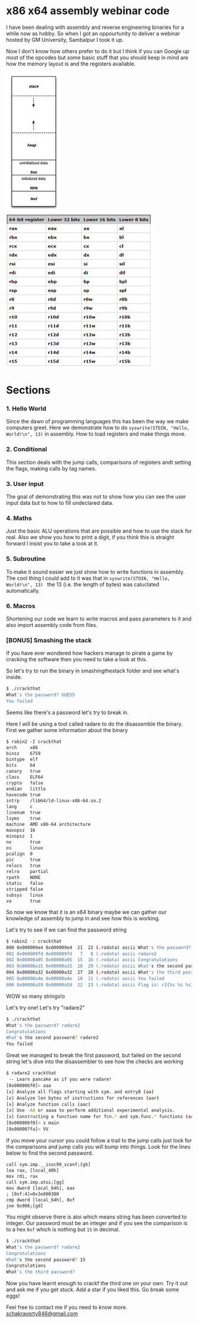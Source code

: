 # x86 x64 assembly webinar code

I have been dealing with assembly and reverse engineering binaries for a while now as hobby.
So when I got an oppourtunity to deliver a webinar hosted by GM University, Sambalpur I took it up.

Now I don't know how others prefer to do it but I think if you can Google up most of the opcodes but some basic stuff that you should keep in mind are how the memory layout is and the registers available.

![](assets/memorylayout.jpg)
![](assets/registerstable.png)

# Sections

### 1. Hello World
Since the dawn of programming languages this has been the way we make computers greet. Here we demonstrate how to do `syswrite(STDIN, "Hello, World!\n", 13)` in assembly. How to load registers and make things move.

### 2. Conditional
This section deals with the jump calls, comparisons of registers andt setting the flags, making calls by tag names.

### 3. User input
The goal of demonstrating this was not to show how you can see the user input data but to how to fill undeclared data.

### 4. Maths
Just the basic ALU operations that are possible and how to use the stack for real. Also we show you how to print a digit, if you think this is straight forward I insist you to take a look at it.

### 5. Subroutine
To make it sound easier we just show how to write functions in assembly. The cool thing I could add to it was that in `syswrite(STDIN, "Hello, World!\n", 13) ` the 13 (i.e. the length of bytes) was caluclated automatically.

### 6. Macros
Shortening our code we learn to write macros and pass parameters to it and also import assembly code from files.

### [BONUS] Smashing the stack
If you have ever wondered how hackers manage to pirate a game by cracking the software then you need to take a look at this.

So let's try to run the binary in smashingthestack folder and see what's inside.
```sh
$ ./crackthat 
What's the password? GUESS   
You failed
```
Seems like there's a password let's try to break in.

Here I will be using a tool called radare to do the disassemble the binary.
First we gather some information about the binary
```
$ rabin2 -I crackthat 
arch     x86
binsz    6759
bintype  elf
bits     64
canary   true
class    ELF64
crypto   false
endian   little
havecode true
intrp    /lib64/ld-linux-x86-64.so.2
lang     c
linenum  true
lsyms    true
machine  AMD x86-64 architecture
maxopsz  16
minopsz  1
nx       true
os       linux
pcalign  0
pic      true
relocs   true
relro    partial
rpath    NONE
static   false
stripped false
subsys   linux
va       true
```
So now we know that it is an x64 binary maybe we can gather our knowledge of assembly to jump in and see how this is working.

Let's try to see if we can find the password string
```sh
$ rabin2 -z crackthat 
000 0x000009e4 0x000009e4  21  22 (.rodata) ascii What's the password? 
001 0x000009fd 0x000009fd   7   8 (.rodata) ascii radare2
002 0x00000a05 0x00000a05  15  16 (.rodata) ascii Congratulations
003 0x00000a15 0x00000a15  28  29 (.rodata) ascii What's the second password? 
004 0x00000a32 0x00000a32  27  28 (.rodata) ascii What's the third password? 
005 0x00000a4e 0x00000a4e  10  11 (.rodata) ascii You failed
006 0x00000a59 0x00000a59  22  23 (.rodata) ascii Flag is: r2{%s %s %s}\n
```
WOW so many strings!o

Let's try one! Let's try "radare2"
```sh
$ ./crackthat 
What's the password? radare2
Congratulations
What's the second password? radare2
You failed
```
Great we managed to break the first password, but failed on the second string  let's dive into the disassembler to see how the checks are working
```sh
$ radare2 crackthat 
 -- Learn pancake as if you were radare!
[0x000006f0]> aaa
[x] Analyze all flags starting with sym. and entry0 (aa)
[x] Analyze len bytes of instructions for references (aar)
[x] Analyze function calls (aac)
[x] Use -AA or aaaa to perform additional experimental analysis.
[x] Constructing a function name for fcn.* and sym.func.* functions (aan)
[0x000006f0]> s main
[0x000007fa]> VV
```
If you move your cursor you could follow a trail to the jump calls just look for the comparisons and jump calls you will bump into things. Look for the lines below to find the second password.
```
call sym.imp.__isoc99_scanf;[gb]                                  
lea rax, [local_40h]                                
mov rdi, rax                   
call sym.imp.atoi;[gg]         
mov dword [local_64h], eax
; [0xf:4]=0x3e000300                                
cmp dword [local_64h], 0xf
jne 0x906;[gd]
```
 You might observe there is atoi which means string has been converted to integer.
 Our password must be an integer and if you see the comparison is to a hex `0xf` which is nothing but `15` in decimal.
 
 ```sh
 $ ./crackthat 
What's the password? radare2
Congratulations
What's the second password? 15
Congratulations
What's the third password? 
 ```
 Now you have learnt enough to crackf the third one on your own. Try it out and ask me if you get stuck. Add a star if you liked this.
 Go break some eggs!
 
 Feel free to contact me if you need to know more.
schakravorty846@gmail.com